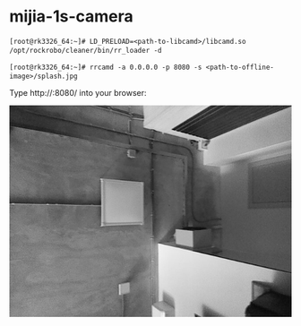 # mijia-1s-camera

```
[root@rk3326_64:~]# LD_PRELOAD=<path-to-libcamd>/libcamd.so /opt/rockrobo/cleaner/bin/rr_loader -d
```

```
[root@rk3326_64:~]# rrcamd -a 0.0.0.0 -p 8080 -s <path-to-offline-image>/splash.jpg
```

Type http://<robot-ip>:8080/ into your browser:

![camera](images/camera.jpg?raw=true "Camera View")
